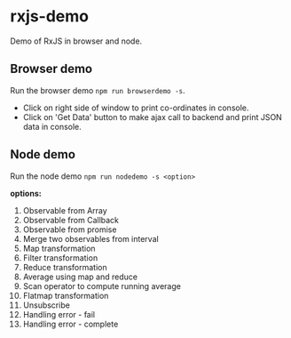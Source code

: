 # rxjs-demo
Demo of RxJS in browser and node.

## Browser demo
Run the browser demo `npm run browserdemo -s`.

* Click on right side of window to print co-ordinates in console.
* Click on 'Get Data' button to make ajax call to backend and print JSON data in console.

## Node demo
Run the node demo `npm run nodedemo -s <option>`

**options:**
  1. Observable from Array
  2. Observable from Callback
  3. Observable from promise
  4. Merge two observables from interval
  5. Map transformation
  6. Filter transformation
  7. Reduce transformation
  8. Average using map and reduce
  9. Scan operator to compute running average
  10. Flatmap transformation
  11. Unsubscribe
  12. Handling error - fail
  13. Handling error - complete

